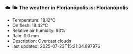 ### ☁️ 🌤️  The weather in Florianópolis is: Florianópolis

- Temperature: 18.12°C
- On flesh: 18.42°C
- Relative air humidity: 93%
- Rain: 0.0 mm
- Description: Overcast clouds
- last updated: 2025-07-23T15:21:34.897976
